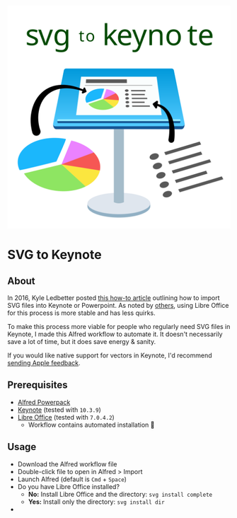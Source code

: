 <p align="center">
  <img id="logo" src="logo.svg" class="center" alt="SVG to Keynote logo" title="SVG to Keynote logo" />
</p>

# SVG to Keynote

## About



In 2016, Kyle Ledbetter posted [this how-to article](https://kyleledbetter.medium.com/how-to-import-an-svg-into-powerpoint-or-keynote-8d3d70f347a7) outlining how to import SVG files into Keynote or Powerpoint. As noted by [others](https://medium.com/@chrishoman_15983/i-often-encounter-problems-with-opening-files-created-with-openoffice-and-i-found-libreoffice-a-5a72f652160f), using Libre Office for this process is more stable and has less quirks.

To make this process more viable for people who regularly need SVG files in Keynote, I made this Alfred workflow to automate it. It doesn't necessarily save a lot of time, but it does save energy & sanity.

If you would like native support for vectors in Keynote, I'd recommend [sending Apple feedback](https://www.apple.com/feedback/keynote.html).

## Prerequisites

- [Alfred Powerpack](https://www.alfredapp.com/shop/)
- [Keynote](https://apps.apple.com/us/app/keynote/id409183694) (tested with `10.3.9`)
- [Libre Office](https://www.libreoffice.org/download/download/) (tested with `7.0.4.2`)
  - Workflow contains automated installation 🙂

## Usage

- Download the Alfred workflow file
- Double-click file to open in Alfred > Import
- Launch Alfred (default is `Cmd` + `Space`)
- Do you have Libre Office installed?
  - **No:** Install Libre Office and the directory: `svg install complete`
  - **Yes:** Install only the directory: `svg install dir`
-
